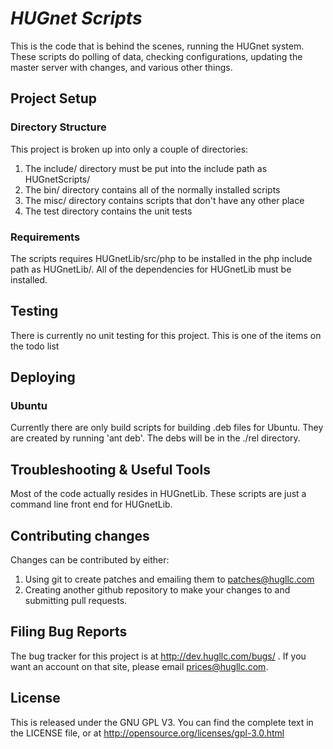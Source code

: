 # _HUGnet Scripts_

This is the code that is behind the scenes, running the HUGnet system.  These scripts
do polling of data, checking configurations, updating the master server with changes,
and various other things.


## Project Setup

### Directory Structure
This project is broken up into only a couple of directories:
1. The include/ directory must be put into the include path as HUGnetScripts/
2. The bin/ directory contains all of the normally installed scripts
3. The misc/ directory contains scripts that don't have any other place
4. The test directory contains the unit tests

### Requirements

The scripts requires HUGnetLib/src/php to be installed in the php include path as HUGnetLib/.
All of the dependencies for HUGnetLib must be installed.

## Testing

There is currently no unit testing for this project.  This is one of the items on the todo list


## Deploying

### Ubuntu
Currently there are only build scripts for building .deb files for Ubuntu.  They are
created by running 'ant deb'.  The debs will be in the ./rel directory.


## Troubleshooting & Useful Tools

Most of the code actually resides in HUGnetLib.  These scripts are just a command line
front end for HUGnetLib.

## Contributing changes
Changes can be contributed by either:
1. Using git to create patches and emailing them to patches@hugllc.com
2. Creating another github repository to make your changes to and submitting pull requests.

## Filing Bug Reports
The bug tracker for this project is at http://dev.hugllc.com/bugs/ .  If you want an
account on that site, please email prices@hugllc.com.

## License
This is released under the GNU GPL V3.  You can find the complete text in the
LICENSE file, or at http://opensource.org/licenses/gpl-3.0.html